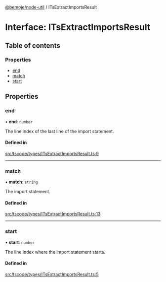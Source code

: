 [@bemoje/node-util](/docs/index.md) / ITsExtractImportsResult

# Interface: ITsExtractImportsResult

## Table of contents

### Properties

- [end](/docs/interfaces/ITsExtractImportsResult.md#end)
- [match](/docs/interfaces/ITsExtractImportsResult.md#match)
- [start](/docs/interfaces/ITsExtractImportsResult.md#start)

## Properties

### end

• **end**: `number`

The line index of the last line of the import statement.

#### Defined in

[src/tscode/types/ITsExtractImportsResult.ts:9](https://github.com/bemoje/bemoje-node-util/blob/6c46bb4/src/tscode/types/ITsExtractImportsResult.ts#L9)

___

### match

• **match**: `string`

The import statement.

#### Defined in

[src/tscode/types/ITsExtractImportsResult.ts:13](https://github.com/bemoje/bemoje-node-util/blob/6c46bb4/src/tscode/types/ITsExtractImportsResult.ts#L13)

___

### start

• **start**: `number`

The line index where the import statement starts.

#### Defined in

[src/tscode/types/ITsExtractImportsResult.ts:5](https://github.com/bemoje/bemoje-node-util/blob/6c46bb4/src/tscode/types/ITsExtractImportsResult.ts#L5)
